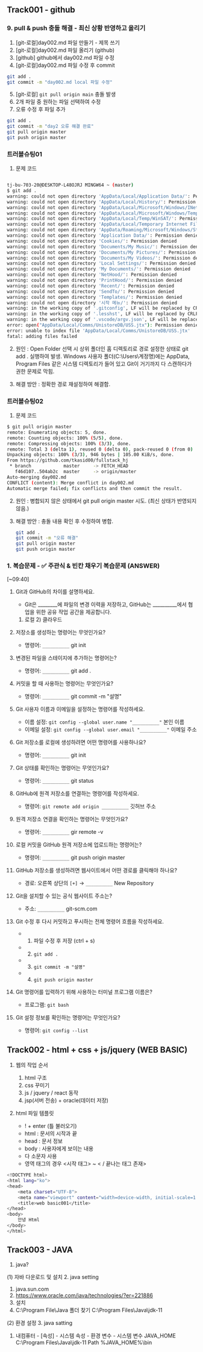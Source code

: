 ## Track001 -  github

### 9. pull & push 충돌 해결 - 최신 상황 반영하고 올리기
1. [git-로컬]day002.md 파일 만들기 - 제목 쓰기
2. [git-로컬]day002.md 파일 올리기 (github)
3. [github] github에서 day002.md 파일 수정
4. [git-로컬]day002.md 파일 수정 후 commit
```bash
git add .
git commit -m "day002.md local 파일 수정"
```
5. [git-로컬] `git pull origin main` 충돌 발생
6. 2개 파일 중 원하는 파일 선택하여 수정
7. 오류 수정 후 파일 추가
```bash
git add .
git commit -m "day2 오류 해결 완료"
git pull origin master
git push origin master
```

### 트러블슈팅01
1) 문제 코드
```bash

tj-bu-703-20@DESKTOP-L48OJRJ MINGW64 ~ (master)
$ git add .
warning: could not open directory 'AppData/Local/Application Data/': Permission denied
warning: could not open directory 'AppData/Local/History/': Permission denied
warning: could not open directory 'AppData/Local/Microsoft/Windows/INetCache/Content.IE5/': Permission denied
warning: could not open directory 'AppData/Local/Microsoft/Windows/Temporary Internet Files/': Permission denied
warning: could not open directory 'AppData/Local/Temp/WinSAT/': Permission denied
warning: could not open directory 'AppData/Local/Temporary Internet Files/': Permission denied
warning: could not open directory 'AppData/Roaming/Microsoft/Windows/Start Menu/프로그램/': Permission denied
warning: could not open directory 'Application Data/': Permission denied
warning: could not open directory 'Cookies/': Permission denied
warning: could not open directory 'Documents/My Music/': Permission denied
warning: could not open directory 'Documents/My Pictures/': Permission denied
warning: could not open directory 'Documents/My Videos/': Permission denied
warning: could not open directory 'Local Settings/': Permission denied
warning: could not open directory 'My Documents/': Permission denied
warning: could not open directory 'NetHood/': Permission denied
warning: could not open directory 'PrintHood/': Permission denied
warning: could not open directory 'Recent/': Permission denied
warning: could not open directory 'SendTo/': Permission denied
warning: could not open directory 'Templates/': Permission denied
warning: could not open directory '시작 메뉴/': Permission denied
warning: in the working copy of '.gitconfig', LF will be replaced by CRLF the next time Git touches it
warning: in the working copy of '.lesshst', LF will be replaced by CRLF the next time Git touches it
warning: in the working copy of '.vscode/argv.json', LF will be replaced by CRLF the next time Git touches it
error: open("AppData/Local/Comms/UnistoreDB/USS.jtx"): Permission denied
error: unable to index file 'AppData/Local/Comms/UnistoreDB/USS.jtx'
fatal: adding files failed
```
2) 원인 : Open Folder 선택 시 상위 폴더인 홈 디렉토리로 경로 설정한 상태로 git add . 실행하여 발생.
         Windows 사용자 폴더(C:\Users\계정명)에는 AppData, Program Files 같은 시스템 디렉토리가 들어 있고 
         Git이 거기까지 다 스캔하다가 권한 문제로 막힘.

3) 해결 방안 : 정확한 경로 재설정하여 해결함.


### 트러블슈팅02
1) 문제 코드
```bash
$ git pull origin master
remote: Enumerating objects: 5, done.
remote: Counting objects: 100% (5/5), done.
remote: Compressing objects: 100% (3/3), done.
remote: Total 3 (delta 1), reused 0 (delta 0), pack-reused 0 (from 0)
Unpacking objects: 100% (3/3), 946 bytes | 105.00 KiB/s, done.
From https://github.com/tkasid00/fullstack_hj
 * branch            master     -> FETCH_HEAD
   f46d107..504ab2c  master     -> origin/master
Auto-merging day002.md
CONFLICT (content): Merge conflict in day002.md
Automatic merge failed; fix conflicts and then commit the result.
```

2) 원인 : 병합되지 않은 상태에서 git pull origin master 시도.
         (최신 상태가 반영되지 않음.)

3) 해결 방안 : 충돌 내용 확인 후 수정하여 병합.
   ```bash
   git add .
   git commit -m "오류 해결"
   git pull origin master
   git push origin master
   ```


### 1. 복습문제 - ✅ 주관식 & 빈칸 채우기 복습문제 (ANSWER)
[~09:40]
1. Git과 GitHub의 차이를 설명하세요.  
   - Git은 ________에 파일의 변경 이력을 저장하고, 
     GitHub는 __________에서 협업을 위한 공유 작업 공간을 제공합니다.

   1) 로컬    2) 클라우드

2. 저장소를 생성하는 명령어는 무엇인가요?  
   - 명령어: `__________`
    git init 

3. 변경된 파일을 스테이지에 추가하는 명령어는?  
   - 명령어: `__________`
    git  add .

4. 커밋을 할 때 사용하는 명령어는 무엇인가요?  
   - 명령어: `__________`
   git  commit  -m  "설명"

5. Git 사용자 이름과 이메일을 설정하는 명령어를 작성하세요.  
   - 이름 설정: `git config --global user.name "__________"`  본인 이름
   - 이메일 설정: `git config --global user.email "__________"` 이메일 주소

6. Git 저장소를 로컬에 생성하려면 어떤 명령어를 사용하나요?  
   - 명령어: `__________`
   git init

7. Git 상태를 확인하는 명령어는 무엇인가요?  
   - 명령어: `__________`
   git status


8. GitHub에 원격 저장소를 연결하는 명령어를 작성하세요.  
   - 명령어: `git remote add origin __________`
                                   깃허브 주소

9. 원격 저장소 연결을 확인하는 명령어는 무엇인가요?  
   - 명령어: `__________`
   gir remote  -v

10. 로컬 커밋을 GitHub 원격 저장소에 업로드하는 명령어는?  
    - 명령어: `__________`
   git push origin master

11. GitHub 저장소를 생성하려면 웹사이트에서 어떤 경로를 클릭해야 하나요?  
    - 경로: 오른쪽 상단의 `[+]` → `__________`
    New Repository

12. Git을 설치할 수 있는 공식 웹사이트 주소는?  
    - 주소: `__________`
    git-scm.com

13. Git 수정 후 다시 커밋하고 푸시하는 전체 명령어 흐름을 작성하세요.  
    - 1) 파일 수정 후 저장 (ctrl + s)  
    - 2) `git add .`  
    - 3) `git commit -m "설명"`    
    - 4) `git push origin master`

14. Git 명령어를 입력하기 위해 사용하는 터미널 프로그램 이름은?  
    - 프로그램: `git bash`

15. Git 설정 정보를 확인하는 명령어는 무엇인가요?  
    - 명령어: `git config --list`
 


 
## Track002 - html + css + js/jquery (WEB BASIC) 

1. 웹의 작업 순서
   1) html 구조
   2) css 꾸미기
   3) js / jquery / react 동작
   4) jsp(서버 전송) + oracle(데이터 저장)

2. html 파일 템플릿
   - ! + enter (틀 불러오기)
   - html : 문서의 시작과 끝
   - head : 문서 정보
   - body : 사용자에게 보이는 내용
   - 다 소문자 사용
   - 영역 태그의 경우 <시작 태그> ~ < / 끝나는 태그 존재>

```bash
<!DOCTYPE html>
<html lang="ko">
<head>
    <meta charset="UTF-8">
    <meta name="viewport" content="width=device-width, initial-scale=1.0">
    <title>web basic001</title>
</head>
<body>
    안녕 Html
</body>
</html>
```

 
## Track003 - JAVA
1. java?


(1) 자바 다운로드 및 설치
2. java setting
 1) java.sun.com
 2) https://www.oracle.com/java/technologies/?er=221886
 3) 설치
 4) C:\Program File\Java 폴더 찾기
    C:\Program Files\Java\jdk-11

(2) 환경 설정
3. java satting 
 1) 내컴퓨터 - [속성] - 시스템 속성 - 환경 변수 - 시스템 변수
      JAVA_HOME      C:\Program Files\Java\jdk-11
      Path           %JAVA_HOME%\bin